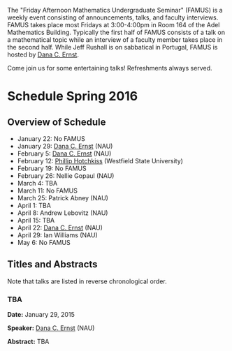 The "Friday Afternoon Mathematics Undergraduate Seminar" (FAMUS) is a weekly event consisting of announcements, talks, and faculty interviews.  FAMUS takes place most Fridays at 3:00-4:00pm in Room 164 of the Adel Mathematics Building.  Typically the first half of FAMUS consists of a talk on a mathematical topic while an interview of a faculty member takes place in the second half. While Jeff Rushall is on sabbatical in Portugal, FAMUS is hosted by [Dana C. Ernst](http://dcernst.github.io).  

Come join us for some entertaining talks!  Refreshments always served.

# Schedule Spring 2016 #

## Overview of Schedule ##
  - January 22: No FAMUS
  - January 29: [Dana C. Ernst](http://dcernst.github.io) (NAU)
  - February 5: [Dana C. Ernst](http://dcernst.github.io) (NAU)
  - February 12: [Phillip Hotchkiss](http://www.westfield.ma.edu/math/faculty/hotchkiss/pkh.html) (Westfield State University)
  - February 19: No FAMUS
  - February 26: Nellie Gopaul (NAU)
  - March 4: TBA
  - March 11: No FAMUS
  - March 25: Patrick Abney (NAU)
  - April 1: TBA
  - April 8: Andrew Lebovitz (NAU)
  - April 15: TBA
  - April 22: [Dana C. Ernst](http://dcernst.github.io) (NAU)
  - April 29: Ian Williams (NAU)
  - May 6: No FAMUS

## Titles and Abstracts ##

Note that talks are listed in reverse chronological order.

### TBA ###

**Date:** January 29, 2015

**Speaker:** [Dana C. Ernst](http://dcernst.github.io) (NAU)

**Abstract:** TBA
